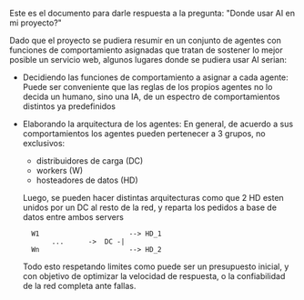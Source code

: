Este es el documento para darle respuesta a la pregunta: "Donde usar AI en mi proyecto?"

Dado que el proyecto se pudiera resumir en un conjunto de agentes con funciones de comportamiento asignadas que tratan de sostener lo mejor posible un servicio web, algunos lugares donde se pudiera usar AI serian:

- Decidiendo las funciones de comportamiento a asignar a cada agente:
    Puede ser conveniente que las reglas de los propios agentes no lo decida un humano, sino una IA, de un espectro de comportamientos distintos ya predefinidos

- Elaborando la arquitectura de los agentes:
    En general, de acuerdo a sus comportamientos los agentes pueden pertenecer a 3 grupos, no exclusivos:
    - distribuidores de carga (DC)
    - workers (W)
    - hosteadores de datos (HD)

    Luego, se pueden hacer distintas arquitecturas como que 2 HD esten unidos por un DC al resto de la red, y reparta los pedidos a base de datos entre ambos servers

        W1                      --> HD_1
             ...      ->  DC -|
        Wn                      --> HD_2
        
    Todo esto respetando limites como puede ser un presupuesto inicial, y con objetivo de optimizar la velocidad de respuesta, o la confiabilidad de la red completa ante fallas.

    
